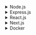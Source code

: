 
<details>
<summary>Node.js</summary>

1. [x] [Процесс и поток](node/process.md)
2. [x] [Файловый дескриптор](node/file-descriptor.md)
3. [x] [Node.js - основы](node/node-js-fundamentals.md)
4. [x] [Асинхронное программирование](node/asynchronous-programming.md)
5. [x] [Цикл событий](node/event-loop.md)
6. [x] [Модули и пакеты](node/modules-packages.md)
7. [x] [Файловая система и потоки](node/file-system-streams.md)

</details>

<details>
<summary>Express.js</summary>

1. [x] [Основные преимущества?](express/advantages.md)
2. [x] [Поговорим про базовые модули?](express/modules.md)
3. [x] [Что такое middleware?](express/middlewares.md)
4. [x] [Как обрабатывать ошибки?](express/errors.md)
5. [x] [Как настроить маршрутизацию?](express/routers.md) 
6. [x] [Что такое статические файлы?](express/static-files.md)
7. [x] [Как использовать параметры маршрута?](express/router-params.md) 
8. [x] [Как обеспечить безопасность приложения?](express/security.md)
9. [x] [Как реализовать аутентификацию и авторизацию](express/auth.md) 
10. [x] [Как организовать тестирование приложения?](express/tests.md)

</details>

<details>
<summary>React.js</summary>

1. [ ] [Основы React](react/fundamental.md)
2. [x] [Hooks](react/hooks/hooks.md)

</details>

<details>
<summary>Next.js</summary>

1. [ ] [Theme 1](docker/test.md)
2. [ ] [Theme 2](docker/test.md)
3. [ ] [Theme 3](docker/test.md)

</details>

<details>
<summary>Docker</summary>

1. [ ] [Theme 1](docker/test.md)
2. [ ] [Theme 2](docker/test.md)
3. [ ] [Theme 3](docker/test.md)

</details>